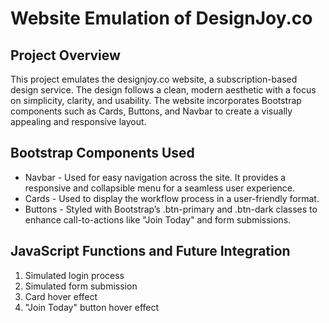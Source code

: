 # Website Emulation of DesignJoy.co

## Project Overview
This project emulates the designjoy.co website, a subscription-based design service. The design follows a clean, modern aesthetic with a focus on simplicity, clarity, and usability. The website incorporates Bootstrap components such as Cards, Buttons, and Navbar to create a visually appealing and responsive layout.

## Bootstrap Components Used
- Navbar - Used for easy navigation across the site. It provides a responsive and collapsible menu for a seamless user experience.
- Cards - Used to display the workflow process in a user-friendly format.
- Buttons - Styled with Bootstrap’s .btn-primary and .btn-dark classes to enhance call-to-actions like "Join Today" and form submissions.

## JavaScript Functions and Future Integration
1. Simulated login process
2. Simulated form submission
3. Card hover effect
4. "Join Today" button hover effect
